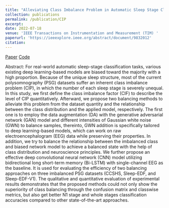```yaml
---
title: "Alleviating Class Imbalance Problem in Automatic Sleep Stage Classification"
collection: publications
permalink: /publication/CIP
excerpt: 
date: 2022-07-18
venue: 'IEEE Transactions on Instrumentation and Measurement (TIM) '
paperurl: 'https://ieeexplore.ieee.org/abstract/document/9832012'
citation: 
---
```


[Paper](https://ieeexplore.ieee.org/abstract/document/9832012)
[Code](https://github.com/zhangjinyangnwpu/LDCR)

Abstract:
For real-world automatic sleep-stage classification tasks, various existing deep learning-based models are biased toward the majority with a high proportion. Because of the unique sleep structure, most of the current polysomnography (PSG) datasets suffer an inherent class imbalance problem (CIP), in which the number of each sleep stage is severely unequal. In this study, we first define the class imbalance factor (CIF) to describe the level of CIP quantitatively. Afterward, we propose two balancing methods to alleviate this problem from the dataset quantity and the relationship between the class distribution and the applied model, respectively. The first one is to employ the data augmentation (DA) with the generative adversarial network (GAN) model and different intensities of Gaussian white noise (GWN) to balance samples, thereinto, GWN addition is specifically tailored to deep learning-based models, which can work on raw electroencephalogram (EEG) data while preserving their properties. In addition, we try to balance the relationship between the imbalanced class and biased network model to achieve a balanced state with the help of class distribution and neuroscience principles. We further propose an effective deep convolutional neural network (CNN) model utilizing bidirectional long short-term memory (Bi-LSTM) with single-channel EEG as the baseline. It is used for evaluating the efficiency of two balancing approaches on three imbalanced PSG datasets (CCSHS, Sleep-EDF, and Sleep-EDF-V1). The qualitative and quantitative evaluation of experimental results demonstrates that the proposed methods could not only show the superiority of class balancing through the confusion matrix and classwise metrics, but also get better N1 stage and whole stages classification accuracies compared to other state-of-the-art approaches.

